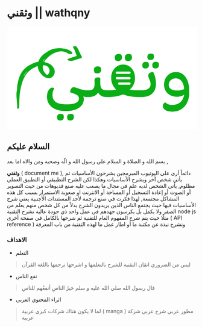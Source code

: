 # وثقني  || wathqny

<img src="./static/img/wathqny.png">



<h2>السلام عليكم</h2>


 بسم الله و الصلاة و السلام علي رسول الله و الّه وصحبه ومن والاه اما بعد ,

**وثقني** ( document me ), دائماً أرى على اليوتيوب المبرمجين يشرحون الأساسيات ثم يأتي شخص آخر ويشرح الأساسيات وهكذا لكن الشرح التطبيقي أو التطبيق العملي مظلوم, يأتي الشخص لديه علم في مجال ما يصعب عليه صنع فديوهات من حيث التصوير أو الصوت أو إعادة التسجيل أو المساحة أو الانترنت او صعوبة الاستمرار بسبب كل هذه المشاكل مجتمعة, لهذا فكرت في صنع ترجمة لأحد المستندات الأجنبية يعني شرح الأساسيات فيها حيث يجتمع الناس الذين يريدون الشرح بدلاً من كل شخص منهم يعلم من الصفر ولا يكمل بل يكرسون جهدهم في عمل واحد ذي جودة عالية نشرح التقنية node js مثلًا حيث يتم شرح المفهوم العام للتقنية ثم شرحها بالكامل في صفحة أخرى  ( API reference ) ونشرح نبذة عن مكتبة ما أو اطار عمل ما لهذه التقنية من باب المعرفة

<h3>الاهداف</h3>

 - التعلم
  >   ليس من الضروري اتقان التقنية للشرح بالتعلمها و اشرحها ترجمها باللغة القرآن

 - نفع الناس
  > قال رسول الله صلي الله عليه و سلم  خيرُ الناسِ أنفعُهم للناسِ 

 - اثراء المحتوي العربي 
  > لما لا يكون هناك شركات كبرى عربية  ( manga ) مطور عربي شرح عربي شركة عربية 